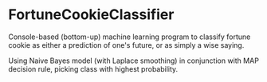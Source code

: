 # FortuneCookieClassifier
Console-based (bottom-up) machine learning program to classify fortune cookie as either a prediction of one's future, or as simply a wise saying.

Using Naive Bayes model (with Laplace smoothing) in conjunction with MAP decision rule, picking class with highest probability.
